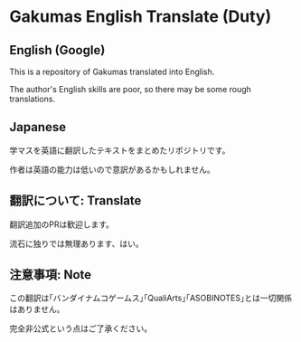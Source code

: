 # Gakumas English Translate (Duty)

## English (Google)
This is a repository of Gakumas translated into English.

The author's English skills are poor, so there may be some rough translations.

## Japanese
学マスを英語に翻訳したテキストをまとめたリポジトリです。

作者は英語の能力は低いので意訳があるかもしれません。

## 翻訳について: Translate
翻訳追加のPRは歓迎します。

流石に独りでは無理あります、はい。

## 注意事項: Note
この翻訳は｢バンダイナムコゲームス｣｢QualiArts｣｢ASOBINOTES｣とは一切関係はありません。

完全非公式という点はご了承ください。
